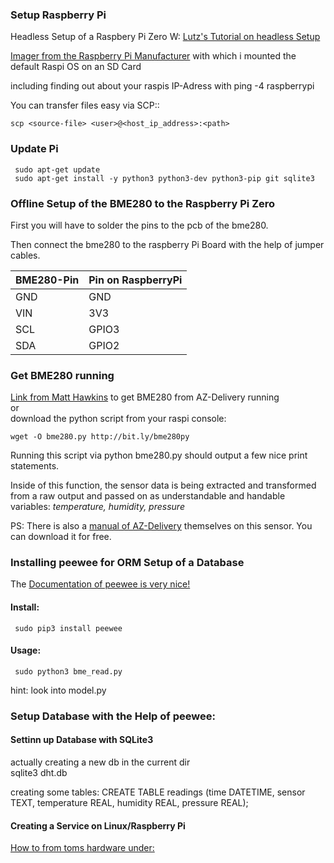### Setup Raspberry  Pi
Headless Setup of a Raspbery Pi Zero W:
[Lutz's Tutorial on headless Setup](https://www.youtube.com/watch?v=hoy4x7MTA-o)

[Imager from the Raspberry Pi Manufacturer](https://www.raspberrypi.com/software/) with which i mounted the default Raspi OS on an SD Card

including finding out about your raspis IP-Adress with
    ping -4 raspberrypi

You can transfer files easy via SCP::

    scp <source-file> <user>@<host_ip_address>:<path>
    
    



### Update Pi
     sudo apt-get update
     sudo apt-get install -y python3 python3-dev python3-pip git sqlite3 

     
### Offline Setup of the BME280 to the Raspberry Pi Zero
First you will have to solder the pins to the pcb of the bme280.

Then connect the bme280 to the raspberry Pi Board with the help of jumper cables.

| BME280-Pin | Pin on RaspberryPi |
| --- | --- |
| GND | GND |
| VIN | 3V3 |
| SCL | GPIO3 |
| SDA | GPIO2 |


### Get BME280 running

[Link from Matt Hawkins](https://www.raspberrypi-spy.co.uk/2016/07/using-bme280-i2c-temperature-pressure-sensor-in-python/) to get BME280 from AZ-Delivery running <br>
or <br>
download the python script from your raspi console:
     
    wget -O bme280.py http://bit.ly/bme280py

Running this script via
     python bme280.py
should output a few nice print statements.

Inside of this function, the sensor data is being extracted and transformed from a raw output and passed on as understandable and handable variables: *temperature, humidity, pressure*


PS: There is also a [manual of AZ-Delivery](https://www.az-delivery.de/products/gy-bme280-kostenfreies-e-book?variant=19134838997088) themselves on this sensor. You can download it for free.


### Installing peewee for ORM Setup of a Database
The [Documentation of peewee is very nice!](http://docs.peewee-orm.com/en/latest/)
#### Install:
     sudo pip3 install peewee

#### Usage:
     sudo python3 bme_read.py

hint: look into model.py


### Setup Database with the Help of peewee:


#### Settinn up Database with SQLite3
actually creating a new db in the current dir <br>
     sqlite3 dht.db
     
creating some tables:
    CREATE TABLE readings (time DATETIME, sensor TEXT, temperature REAL, humidity REAL, pressure REAL);
    
    
#### Creating a Service on Linux/Raspberry Pi
[How to from toms hardware under:](https://www.tomshardware.com/how-to/run-long-running-scripts-raspberry-pi)
     
